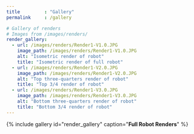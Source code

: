 ```yaml
---
title         : "Gallery"
permalink     : /gallery

# Gallery of renders
# Images from /images/renders/
render_gallery:
  - url: /images/renders/Render1-V1.0.JPG
    image_path: /images/renders/Render1-V1.0.JPG
    alt: "Isometric render of robot"
    title: "Isometric render of full robot"
  - url: /images/renders/Render1-V2.0.JPG
    image_path: /images/renders/Render1-V2.0.JPG
    alt: "Top three-quarters render of robot"
    title: "Top 3/4 render of robot"
  - url: /images/renders/Render1-V3.0.JPG
    image_path: /images/renders/Render1-V3.0.JPG
    alt: "Bottom three-quarters render of robot"
    title: "Bottom 3/4 render of robot"
---
```


<!-- Adds gallery of full robot renders -->
{% include gallery id="render_gallery" caption="**Full Robot Renders**" %}
